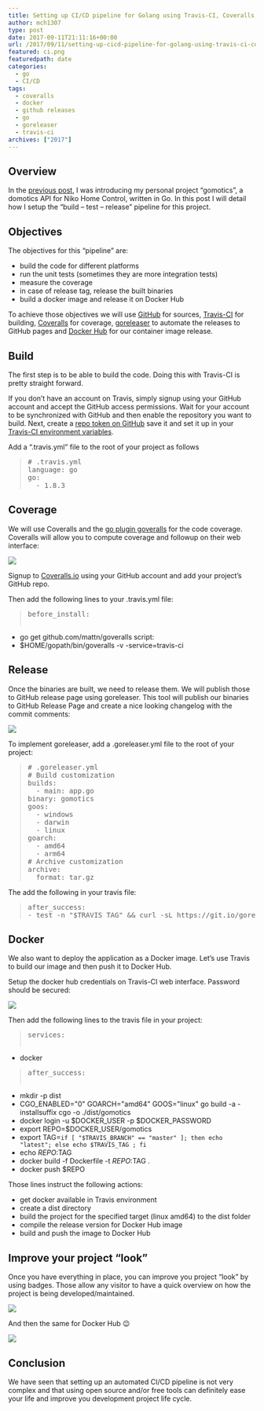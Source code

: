 ```yaml
---
title: Setting up CI/CD pipeline for Golang using Travis-CI, Coveralls, goreleaser and Docker
author: mch1307
type: post
date: 2017-09-11T21:11:16+00:00
url: /2017/09/11/setting-up-cicd-pipeline-for-golang-using-travis-ci-coveralls-goreleaser-and-docker/
featured: ci.png
featuredpath: date
categories:
  - go
  - CI/CD
tags:
  - coveralls
  - docker
  - github releases
  - go
  - goreleaser
  - travis-ci
archives: ["2017"]
---
```

## Overview

In the [previous post][1], I was introducing my personal project &#8220;gomotics&#8221;, a domotics API for Niko Home Control, written in Go. In this post I will detail how I setup the &#8220;build &#8211; test &#8211; release&#8221; pipeline for this project.

## Objectives

The objectives for this &#8220;pipeline&#8221; are:

  * build the code for different platforms
  * run the unit tests (sometimes they are more integration tests)
  * measure the coverage
  * in case of release tag, release the built binaries
  * build a docker image and release it on Docker Hub

To achieve those objectives we will use [GitHub][2] for sources, [Travis-CI][3] for building, [Coveralls][4] for coverage, [goreleaser][5] to automate the releases to GitHub pages and [Docker Hub][6] for our container image release.

## Build

The first step is to be able to build the code. Doing this with Travis-CI is pretty straight forward.

If you don&#8217;t have an account on Travis, simply signup using your GitHub account and accept the GitHub access permissions. Wait for your account to be synchronized with GitHub and then enable the repository you want to build. Next, create a [repo token on GitHub][7] save it and set it up in your [Travis-CI environment variables][8].

Add a &#8220;.travis.yml&#8221; file to the root of your project as follows

<div>
  <blockquote>
    <pre># .travis.yml
language: go
go:
  - 1.8.3</pre>
  </blockquote>
</div>

<div>
</div>

## Coverage

We will use Coveralls and the [go plugin goveralls][9] for the code coverage. Coveralls will allow you to compute coverage and followup on their web interface:

![](/wp-content/uploads/2017/09/screen-shot-09-11-17-at-07-01-pm.png)


Signup to [Coveralls.io][4] using your GitHub account and add your project&#8217;s GitHub repo.

Then add the following lines to your .travis.yml file:

> <div>
>   <pre>before_install:
  - go get github.com/mattn/goveralls
script:
  - $HOME/gopath/bin/goveralls -v -service=travis-ci</pre>
> </div>

## Release

Once the binaries are built, we need to release them. We will publish those to GitHub release page using goreleaser. This tool will publish our binaries to GitHub Release Page and create a nice looking changelog with the commit comments:

![](/wp-content/uploads/2017/09/screen-shot-09-09-17-at-10-54-pm.png)


To implement goreleaser, add a .goreleaser.yml file to the root of your project:

<div>
  <blockquote>
    <div>
      <pre># .goreleaser.yml
# Build customization
builds:
  - main: app.go
binary: gomotics
goos:
  - windows
  - darwin
  - linux
goarch:
  - amd64
  - arm64
# Archive customization
archive:
  format: tar.gz</pre>
    </div>
  </blockquote>
</div>

<div>
  The add the following in your travis file:
</div>

<div>
  <blockquote>
    <pre>after_success:
- test -n "$TRAVIS_TAG" && curl -sL https://git.io/goreleaser | bash</pre>
  </blockquote>
</div>

## Docker

We also want to deploy the application as a Docker image. Let&#8217;s use Travis to build our image and then push it to Docker Hub.

Setup the docker hub credentials on Travis-CI web interface. Password should be secured:

![](/wp-content/uploads/2017/09/screen-shot-09-11-17-at-01-00-pm.png)


Then add the following lines to the travis file in your project:

> <div>
>   <pre>services:
  - docker</pre>
>   
>   <div>
>     <pre>after_success:
  - mkdir -p dist
  - CGO_ENABLED="0" GOARCH="amd64" GOOS="linux" go build -a -installsuffix cgo -o ./dist/gomotics
  - docker login -u $DOCKER_USER -p $DOCKER_PASSWORD
  - export REPO=$DOCKER_USER/gomotics
  - export TAG=`if [ "$TRAVIS_BRANCH" == "master" ]; then echo "latest"; else echo $TRAVIS_TAG ; fi`
  - echo $REPO:$TAG
  - docker build -f Dockerfile -t $REPO:$TAG .
  - docker push $REPO</pre>
>   </div>
> </div>

Those lines instruct the following actions:

  * get docker available in Travis environment
  * create a dist directory
  * build the project for the specified target (linux amd64) to the dist folder
  * compile the release version for Docker Hub image
  * build and push the image to Docker Hub

## Improve your project &#8220;look&#8221;

Once you have everything in place, you can improve you project &#8220;look&#8221; by using badges. Those allow any visitor to have a quick overview on how the project is being developed/maintained.

![](/wp-content/uploads/2017/09/screen-shot-09-11-17-at-01-35-pm.png)

And then the same for Docker Hub 😉

![](/wp-content/uploads/2017/09/screen-shot-09-11-17-at-01-37-pm.png)


## Conclusion

We have seen that setting up an automated CI/CD pipeline is not very complex and that using open source and/or free tools can definitely ease your life and improve you development project life cycle.

 [1]: http://blog.csnet.me/2017/09/06/gomotics-a-go-rest-api-for-niko-home-control/
 [2]: http://github.com
 [3]: http://travis-ci.org
 [4]: http://coveralls.io
 [5]: https://github.com/goreleaser/goreleaser
 [6]: http://hub.docker.com
 [7]: https://help.github.com/articles/creating-a-personal-access-token-for-the-command-line/#
 [8]: https://docs.travis-ci.com/user/environment-variables/
 [9]: https://github.com/mattn/goveralls